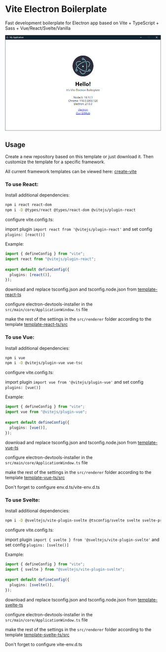 # Vite Electron Boilerplate

Fast development boilerplate for Electron app based on Vite + TypeScript + Sass + Vue/React/Svelte/Vanilla

![](.github/image.png)

## Usage

Create a new repository based on this template or just download it. Then customize the template for a specific framework.

All current framework templates can be viewed here: [create-vite](https://github.com/vitejs/vite/tree/main/packages/create-vite)

### To use React:

Install additional dependencies:

```bash
npm i react react-dom
npm i -D @types/react @types/react-dom @vitejs/plugin-react
```

configure vite.config.ts:

import plugin `import react from '@vitejs/plugin-react'`
and set config `plugins: [react()]`

Example:

```ts
import { defineConfig } from "vite";
import react from "@vitejs/plugin-react";

export default defineConfig({
  plugins: [react()],
});
```

download and replace tsconfig.json and tsconfig.node.json from [template-react-ts](https://github.com/vitejs/vite/tree/main/packages/create-vite/template-react-ts)

сonfigure electron-devtools-installer in the `src/main/core/ApplicationWindow.ts` file

make the rest of the settings in the `src/renderer` folder according to the template [template-react-ts/src](https://github.com/vitejs/vite/tree/main/packages/create-vite/template-react-ts/src)

### To use Vue:

Install additional dependencies:

```bash
npm i vue
npm i -D @vitejs/plugin-vue vue-tsc
```

configure vite.config.ts:

import plugin `import vue from '@vitejs/plugin-vue'`
and set config `plugins: [vue()]`

Example:

```ts
import { defineConfig } from "vite";
import vue from "@vitejs/plugin-vue";

export default defineConfig({
  plugins: [vue()],
});
```

download and replace tsconfig.json and tsconfig.node.json from [template-vue-ts](https://github.com/vitejs/vite/tree/main/packages/create-vite/template-vue-ts)

сonfigure electron-devtools-installer in the `src/main/core/ApplicationWindow.ts` file

make the rest of the settings in the `src/renderer` folder according to the template [template-vue-ts/src](https://github.com/vitejs/vite/tree/main/packages/create-vite/template-vue-ts/src)

Don't forget to configure env.d.ts/vite-env.d.ts

### To use Svelte:

Install additional dependencies:

```bash
npm i -D @sveltejs/vite-plugin-svelte @tsconfig/svelte svelte svelte-preprocess tslib
```

configure vite.config.ts:

import plugin `import { svelte } from '@sveltejs/vite-plugin-svelte'`
and set config `plugins: [svelte()]`

Example:

```ts
import { defineConfig } from "vite";
import { svelte } from "@sveltejs/vite-plugin-svelte";

export default defineConfig({
  plugins: [svelte()],
});
```

download and replace tsconfig.json and tsconfig.node.json from [template-svelte-ts](https://github.com/vitejs/vite/tree/main/packages/create-vite/template-svelte-ts)

сonfigure electron-devtools-installer in the `src/main/core/ApplicationWindow.ts` file

make the rest of the settings in the `src/renderer` folder according to the template [template-svelte-ts/src](https://github.com/vitejs/vite/tree/main/packages/create-vite/template-svelte-ts/src)

Don't forget to configure vite-env.d.ts
